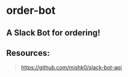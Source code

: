 # order-bot

## A Slack Bot for ordering!

## Resources:

>https://github.com/mishk0/slack-bot-api

